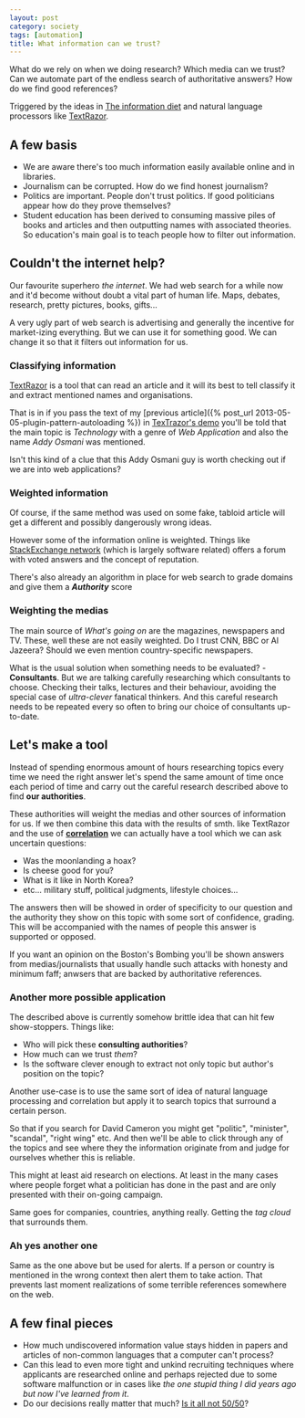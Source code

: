 ```yaml
---
layout: post
category: society
tags: [automation]
title: What information can we trust?
---
```


What do we rely on when we doing research? Which media can we trust? Can we automate part of the endless search of authoritative answers? How do we find good references?

Triggered by the ideas in [The information diet](http://www.youtube.com/watch?v=lNFNOSzik14) and natural language processors like [TextRazor](http://www.textrazor.com/).

## A few basis
 * We are aware there's too much information easily available online and in libraries. 
 * Journalism can be corrupted. How do we find honest journalism?
 * Politics are important. People don't trust politics. If good politicians appear how do they prove themselves?
 * Student education has been derived to consuming massive piles of books and articles and then outputting names with associated theories. So education's main goal is to teach people how to filter out information.

## Couldn't the internet help?
Our favourite superhero *the internet*. We had web search for a while now and it'd become without doubt a vital part of human life. Maps, debates, research, pretty pictures, books, gifts...

A very ugly part of web search is advertising and generally the incentive for market-izing everything. But we can use it for something good. We can change it so that it filters out information for us.

### Classifying information
[TextRazor](http://www.textrazor.com/) is a tool that can read an article and it will its best to tell classify it and extract mentioned names and organisations.

That is in if you pass the text of my [previous article]({% post_url 2013-05-05-plugin-pattern-autoloading %}) in [TexTrazor's demo](http://www.textrazor.com/demo) you'll be told that the main topic is *Technology* with a genre of *Web Application* and also the name *Addy Osmani* was mentioned. 

Isn't this kind of a clue that this Addy Osmani guy is worth checking out if we are into web applications?

### Weighted information
Of course, if the same method was used on some fake, tabloid article will get a different and possibly dangerously wrong ideas. 

However some of the information online is weighted. Things like [StackExchange network](http://stackexchange.com/sites) (which is largely software related) offers a forum with voted answers and the concept of reputation.

There's also already an algorithm in place for web search to grade domains and give them a ***Authority*** score

### Weighting the medias
The main source of *What's going on* are the magazines, newspapers and TV. These, well these are not easily weighted. Do I trust CNN, BBC or Al Jazeera? Should we even mention country-specific newspapers.

What is the usual solution when something needs to be evaluated? - **Consultants**. But we are talking carefully researching which consultants to choose. Checking their talks, lectures and their behaviour, avoiding the special case of *ultra-clever* fanatical thinkers. And this careful research needs to be repeated every so often to bring our choice of consultants up-to-date.

## Let's make a tool 
Instead of spending enormous amount of hours researching topics every time we need the right answer let's spend the same amount of time once each period of time and carry out the careful research described above to find **our authorities**.

These authorities will weight the medias and other sources of information for us. If we then combine this data with the results of smth. like TextRazor and the use of [**correlation**](http://en.wikipedia.org/wiki/Correlation_and_dependence) we can actually have a tool which we can ask uncertain questions:

 - Was the moonlanding a hoax?
 - Is cheese good for you?
 - What is it like in North Korea?
 - etc... military stuff, political judgments, lifestyle choices...

The answers then will be showed in order of specificity to our question and the authority they show on this topic with some sort of confidence, grading. This will be accompanied with the names of people this answer is supported or opposed.

If you want an opinion on the Boston's Bombing you'll be shown answers from medias/journalists that usually handle such attacks with honesty and minimum faff; anwsers that are backed by authoritative references.

### Another more possible application
The described above is currently somehow brittle idea that can hit few show-stoppers. Things like:

 - Who will pick these **consulting authorities**?
 - How much can we trust *them*?
 - Is the software clever enough to extract not only topic but author's position on the topic?

Another use-case is to use the same sort of idea of natural language processing and correlation but apply it to search topics that surround a certain person.

So that if you search for David Cameron you might get "politic", "minister", "scandal", "right wing" etc. And then we'll be able to click through any of the topics and see where they the information originate from and judge for ourselves whether this is reliable. 

This might at least aid research on elections. At least in the many cases where people forget what a politician has done in the past and are only presented with their on-going campaign.

Same goes for companies, countries, anything really. Getting the *tag cloud* that surrounds them. 

### Ah yes another one
Same as the one above but be used for alerts. If a person or country is mentioned in the wrong context then alert them to take action. That prevents last moment realizations of some terrible references somewhere on the web.

## A few final pieces

 * How much undiscovered information value stays hidden in papers and articles of non-common languages that a computer can't process?
 * Can this lead to even more tight and unkind recruiting techniques where applicants are researched online and perhaps rejected due to some software malfunction or in cases like *the one stupid thing I did years ago but now I've learned from it*.
 * Do our decisions really matter that much? [Is it all not 50/50](http://jivot.napopa.com/2013/03/5050/)?